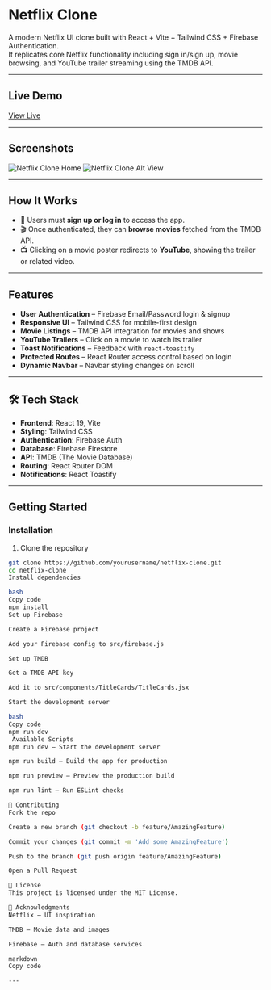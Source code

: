 #  Netflix Clone

A modern Netflix UI clone built with React + Vite + Tailwind CSS + Firebase Authentication.  
It replicates core Netflix functionality including sign in/sign up, movie browsing, and YouTube trailer streaming using the TMDB API.

---

##  Live Demo

 [View Live](https://netflix-clone-8f202.web.app)

---

##  Screenshots

![Netflix Clone Home](home-netflix-clone.png)
![Netflix Clone Alt View](home-netflix1-clone.png)

---

##  How It Works

- 🔐 Users must **sign up or log in** to access the app.
- 🎬 Once authenticated, they can **browse movies** fetched from the TMDB API.
- 📺 Clicking on a movie poster redirects to **YouTube**, showing the trailer or related video.

---

##  Features

- **User Authentication** – Firebase Email/Password login & signup
- **Responsive UI** – Tailwind CSS for mobile-first design
- **Movie Listings** – TMDB API integration for movies and shows
- **YouTube Trailers** – Click on a movie to watch its trailer
- **Toast Notifications** – Feedback with `react-toastify`
- **Protected Routes** – React Router access control based on login
- **Dynamic Navbar** – Navbar styling changes on scroll

---

## 🛠 Tech Stack

- **Frontend**: React 19, Vite
- **Styling**: Tailwind CSS
- **Authentication**: Firebase Auth
- **Database**: Firebase Firestore
- **API**: TMDB (The Movie Database)
- **Routing**: React Router DOM
- **Notifications**: React Toastify

---

##  Getting Started

###  Installation

1. Clone the repository
```bash
git clone https://github.com/yourusername/netflix-clone.git
cd netflix-clone
Install dependencies

bash
Copy code
npm install
Set up Firebase

Create a Firebase project

Add your Firebase config to src/firebase.js

Set up TMDB

Get a TMDB API key

Add it to src/components/TitleCards/TitleCards.jsx

Start the development server

bash
Copy code
npm run dev
 Available Scripts
npm run dev – Start the development server

npm run build – Build the app for production

npm run preview – Preview the production build

npm run lint – Run ESLint checks

🤝 Contributing
Fork the repo

Create a new branch (git checkout -b feature/AmazingFeature)

Commit your changes (git commit -m 'Add some AmazingFeature')

Push to the branch (git push origin feature/AmazingFeature)

Open a Pull Request

📄 License
This project is licensed under the MIT License.

🙏 Acknowledgments
Netflix – UI inspiration

TMDB – Movie data and images

Firebase – Auth and database services

markdown
Copy code

---
